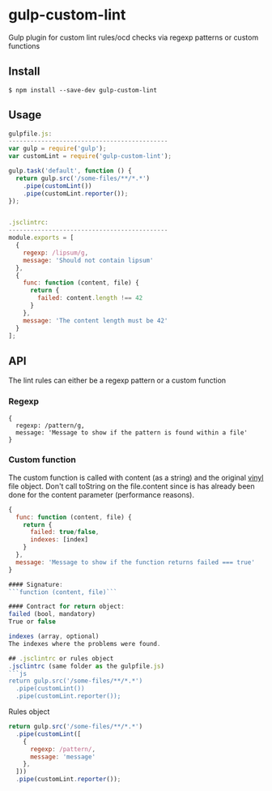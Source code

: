 # gulp-custom-lint

Gulp plugin for custom lint rules/ocd checks via regexp patterns or custom functions

## Install

```
$ npm install --save-dev gulp-custom-lint
```

## Usage
```js
gulpfile.js:
--------------------------------------------
var gulp = require('gulp');
var customLint = require('gulp-custom-lint');

gulp.task('default', function () {
  return gulp.src('/some-files/**/*.*')
    .pipe(customLint())
    .pipe(customLint.reporter());
});


.jsclintrc:
--------------------------------------------
module.exports = [
  {
    regexp: /lipsum/g,
    message: 'Should not contain lipsum'
  },
  {
    func: function (content, file) {
      return {
        failed: content.length !== 42
      }
    },
    message: 'The content length must be 42'
  }
];
```

## API
The lint rules can either be a regexp pattern or a custom function

### Regexp
```
{
  regexp: /pattern/g,
  message: 'Message to show if the pattern is found within a file'
}
```

### Custom function
The custom function is called with content (as a string) and the original [vinyl](https://www.npmjs.com/package/vinyl) file object. Don't call toString on the file.content since is has already been done for the content parameter (performance reasons).

```js
{
  func: function (content, file) {
    return {
      failed: true/false,
      indexes: [index]
    }
  },
  message: 'Message to show if the function returns failed === true'
}

#### Signature:
```function (content, file)```

#### Contract for return object:
failed (bool, mandatory)
True or false

indexes (array, optional)
The indexes where the problems were found.

## .jsclintrc or rules object
.jsclintrc (same folder as the gulpfile.js)
```js
return gulp.src('/some-files/**/*.*')
  .pipe(customLint())
  .pipe(customLint.reporter());
```

Rules object
```js
return gulp.src('/some-files/**/*.*')
  .pipe(customLint([
    {
      regexp: /pattern/,
      message: 'message'
    },
  ]))
  .pipe(customLint.reporter());
```
